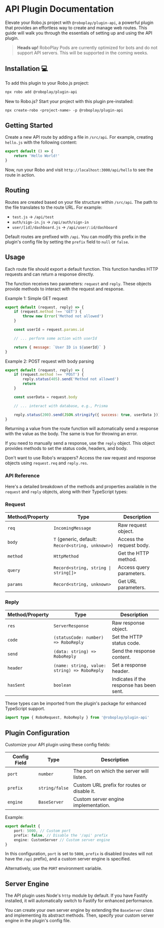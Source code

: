 # API Plugin Documentation

Elevate your Robo.js project with `@roboplay/plugin-api`, a powerful plugin that provides an effortless way to create and manage web routes. This guide will walk you through the essentials of setting up and using the API plugin.

> **Heads up!** RoboPlay Pods are currently optimized for bots and do not support API servers. This will be supported in the coming weeks.

## Installation 💻

To add this plugin to your Robo.js project:

```bash
npx robo add @roboplay/plugin-api
```

New to Robo.js? Start your project with this plugin pre-installed:

```bash
npx create-robo <project-name> -p @roboplay/plugin-api
```

## Getting Started

Create a new API route by adding a file in `/src/api`. For example, creating `hello.js` with the following content:

```javascript
export default () => {
	return 'Hello World!'
}
```

Now, run your Robo and visit `http://localhost:3000/api/hello` to see the route in action.

## Routing

Routes are created based on your file structure within `/src/api`. The path to the file translates to the route URL. For example:

- `test.js` → `/api/test`
- `auth/sign-in.js` → `/api/auth/sign-in`
- `user/[id]/dashboard.js` → `/api/user/:id/dashboard`

Default routes are prefixed with `/api`. You can modify this prefix in the plugin's config file by setting the `prefix` field to `null` or `false`.

## Usage

Each route file should export a default function. This function handles HTTP requests and can return a response directly.

The function receives two parameters: `request` and `reply`. These objects provide methods to interact with the request and response.

Example 1: Simple GET request

```javascript
export default (request, reply) => {
	if (request.method !== 'GET') {
		throw new Error('Method not allowed')
	}

	const userId = request.params.id

	// ... perform some action with userId

	return { message: `User ID is ${userId}` }
}
```

Example 2: POST request with body parsing

```javascript
export default (request, reply) => {
	if (request.method !== 'POST') {
		reply.status(405).send('Method not allowed')
		return
	}

	const userData = request.body

	// ... interact with database, e.g., Prisma

	reply.status(200).send(JSON.stringify({ success: true, userData }))
}
```

Returning a value from the route function will automatically send a response with the value as the body. The same is true for throwing an error.

If you need to manually send a response, use the `reply` object. This object provides methods to set the status code, headers, and body.

Don't want to use Robo's wrappers? Access the raw request and response objects using `request.req` and `reply.res`.

### API Reference

Here's a detailed breakdown of the methods and properties available in the `request` and `reply` objects, along with their TypeScript types:

### Request

| **Method/Property** | **Type**                                          | **Description**          |
| ------------------- | ------------------------------------------------- | ------------------------ |
| `req`               | `IncomingMessage`                                 | Raw request object.      |
| `body`              | `T` (generic, default: `Record<string, unknown>`) | Access the request body. |
| `method`            | `HttpMethod`                                      | Get the HTTP method.     |
| `query`             | `Record<string, string \| string[]>`              | Access query parameters. |
| `params`            | `Record<string, unknown>`                         | Get URL parameters.      |

### Reply

| **Method/Property** | **Type**                                     | **Description**                          |
| ------------------- | -------------------------------------------- | ---------------------------------------- |
| `res`               | `ServerResponse`                             | Raw response object.                     |
| `code`              | `(statusCode: number) => RoboReply`          | Set the HTTP status code.                |
| `send`              | `(data: string) => RoboReply`                | Send the response content.               |
| `header`            | `(name: string, value: string) => RoboReply` | Set a response header.                   |
| `hasSent`           | `boolean`                                    | Indicates if the response has been sent. |

These types can be imported from the plugin's package for enhanced TypeScript support.

```ts
import type { RoboRequest, RoboReply } from '@roboplay/plugin-api'
```

## Plugin Configuration

Customize your API plugin using these config fields:

| **Config Field** | **Type**       | **Description**                             |
| ---------------- | -------------- | ------------------------------------------- |
| `port`           | `number`       | The port on which the server will listen.   |
| `prefix`         | `string/false` | Custom URL prefix for routes or disable it. |
| `engine`         | `BaseServer`   | Custom server engine implementation.        |

Example:

```typescript title="config/plugins/roboplay/plugin-api.mjs"
export default {
	port: 5000, // Custom port
	prefix: false, // Disable the '/api' prefix
	engine: CustomServer // Custom server engine
}
```

In this configuration, `port` is set to `5000`, `prefix` is disabled (routes will not have the `/api` prefix), and a custom server engine is specified.

Alternatively, use the `PORT` environment variable.

## Server Engine

The API plugin uses Node's `http` module by default. If you have Fastify installed, it will automatically switch to Fastify for enhanced performance.

You can create your own server engine by extending the `BaseServer` class and implementing its abstract methods. Then, specify your custom server engine in the plugin's config file.
